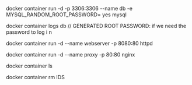 docker container run -d -p 3306:3306 --name db -e MYSQL_RANDOM_ROOT_PASSWORD= yes mysql

docker container logs db // GENERATED ROOT PASSWORD: if we need the password to log i n

docker container run -d --name webserver -p 8080:80 httpd

docker container run -d --name proxy -p 80:80 nginx

docker container ls

docker container rm IDS